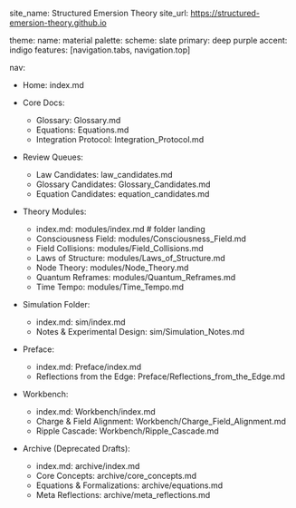 site_name: Structured Emersion Theory
site_url: https://structured-emersion-theory.github.io

theme:
  name: material
  palette:
    scheme: slate
    primary: deep purple
    accent: indigo
  features: [navigation.tabs, navigation.top]

nav:
  - Home: index.md

  - Core Docs:
      - Glossary: Glossary.md
      - Equations: Equations.md
      - Integration Protocol: Integration_Protocol.md

  - Review Queues:
      - Law Candidates: law_candidates.md
      - Glossary Candidates: Glossary_Candidates.md
      - Equation Candidates: equation_candidates.md

  - Theory Modules:
      - index.md: modules/index.md      # folder landing
      - Consciousness Field: modules/Consciousness_Field.md
      - Field Collisions: modules/Field_Collisions.md
      - Laws of Structure: modules/Laws_of_Structure.md
      - Node Theory: modules/Node_Theory.md
      - Quantum Reframes: modules/Quantum_Reframes.md
      - Time Tempo: modules/Time_Tempo.md

  - Simulation Folder:
      - index.md: sim/index.md
      - Notes & Experimental Design: sim/Simulation_Notes.md

  - Preface:
      - index.md: Preface/index.md
      - Reflections from the Edge: Preface/Reflections_from_the_Edge.md

  - Workbench:
      - index.md: Workbench/index.md
      - Charge & Field Alignment: Workbench/Charge_Field_Alignment.md
      - Ripple Cascade: Workbench/Ripple_Cascade.md

  - Archive (Deprecated Drafts):
      - index.md: archive/index.md
      - Core Concepts: archive/core_concepts.md
      - Equations & Formalizations: archive/equations.md
      - Meta Reflections: archive/meta_reflections.md
